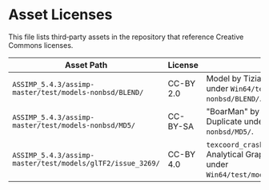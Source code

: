 # Asset Licenses

This file lists third‑party assets in the repository that reference Creative Commons licenses.

| Asset Path | License | Notes |
|------------|---------|-------|
| `ASSIMP_5.4.3/assimp-master/test/models-nonbsd/BLEND/` | CC-BY 2.0 | Model by Tiziana (TiZeta). Duplicate under `Win64/test/models-nonbsd/BLEND/`. |
| `ASSIMP_5.4.3/assimp-master/test/models-nonbsd/MD5/` | CC-BY-SA | "BoarMan" by zphr (Christian Lenke). Duplicate under `Win64/test/models-nonbsd/MD5/`. |
| `ASSIMP_5.4.3/assimp-master/test/models/glTF2/issue_3269/` | CC-BY 4.0 | `texcoord_crash.gltf` by Ed Mackey, Analytical Graphics, Inc. Duplicate under `Win64/test/models/glTF2/issue_3269/`. |
